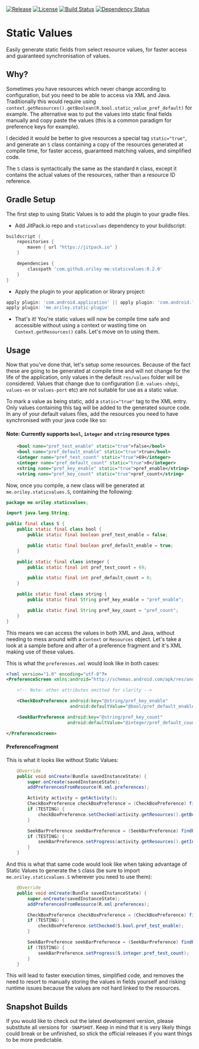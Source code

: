 [![Release](https://jitpack.io/v/com.github.oriley-me/staticvalues.svg)](https://jitpack.io/#com.github.oriley-me/staticvalues)
[![License](https://img.shields.io/badge/license-Apache%202.0-blue.svg)](http://www.apache.org/licenses/LICENSE-2.0)
[![Build Status](https://travis-ci.org/oriley-me/staticvalues.svg?branch=master)](https://travis-ci.org/oriley-me/staticvalues)
[![Dependency Status](https://www.versioneye.com/user/projects/5721e547fcd19a0039f183f4/badge.svg?style=flat)](https://www.versioneye.com/user/projects/5721e547fcd19a0039f183f4)

# Static Values

Easily generate static fields from select resource values, for faster access and guaranteed synchronisation of values.

## Why?

Sometimes you have resources which never change according to configuration, but you need to be able to access via XML
and Java. Traditionally this would require using `context.getResources().getBoolean(R.bool.static_value_pref_default)`
for example. The alternative was to put the values into static final fields manually and copy paste the values (this
is a common paradigm for preference keys for example).

I decided it would be better to give resources a special tag `static="true"`, and generate an `S` class containing a
copy of the resources generated at compile time, for faster access, guaranteed matching values, and simplified code.

The `S` class is syntactically the same as the standard `R` class, except it contains the actual values of the resources,
rather than a resource ID reference.

## Gradle Setup

The first step to using Static Values is to add the plugin to your gradle files.

 * Add JitPack.io repo and `staticvalues` dependency to your buildscript:


```gradle
buildscript {
    repositories {
        maven { url "https://jitpack.io" }
    }

    dependencies {
        classpath 'com.github.oriley-me:staticvalues:0.2.0'
    }
}
```


 * Apply the plugin to your application or library project:


```gradle
apply plugin: 'com.android.application' || apply plugin: 'com.android.library'
apply plugin: 'me.oriley.static-plugin'
```


 * That's it! You're static values will now be compile time safe and accessible without using a context or wasting
 time on `Context.getResources()` calls. Let's move on to using them.


## Usage


Now that you've done that, let's setup some resources. Because of the fact these are going to be generated at compile
time and will not change for the life of the application, only values in the default `res/values` folder will be
considered. Values that change due to configuration (i.e. `values-xhdpi`, `values-en` or `values-port` etc) are not
suitable for use as a static value.

To mark a value as being static, add a `static="true"` tag to the XML entry. Only values containing this tag will be
added to the generated source code. In any of your default values files, add the resources you need to have synchronised
with your java code like so:

#### Note: Currently supports `bool`, `integer` and `string` resource types

```xml
    <bool name="pref_test_enable" static="true">false</bool>
    <bool name="pref_default_enable" static="true">true</bool>
    <integer name="pref_test_count" static="true">69</integer>
    <integer name="pref_default_count" static="true">0</integer>
    <string name="pref_key_enable" static="true">pref_enable</string>
    <string name="pref_key_count" static="true">pref_count</string>
```


Now, once you compile, a new class will be generated at `me.oriley.staticvalues.S`, containing the following:


```java
package me.oriley.staticvalues;

import java.lang.String;

public final class S {
    public static final class bool {
        public static final boolean pref_test_enable = false;

        public static final boolean pref_default_enable = true;
    }

    public static final class integer {
        public static final int pref_test_count = 69;

        public static final int pref_default_count = 0;
    }

    public static final class string {
        public static final String pref_key_enable = "pref_enable";

        public static final String pref_key_count = "pref_count";
    }
}
```


This means we can access the values in both XML and Java, without needing to mess around with a `Context` or `Resources`
object. Let's take a look at a sample before and after of a preference fragment and it's XML making use of these values.

This is what the `preferences.xml` would look like in both cases:


```xml
<?xml version="1.0" encoding="utf-8"?>
<PreferenceScreen xmlns:android="http://schemas.android.com/apk/res/android">

    <!-- Note: other attributes omitted for clarity -->

    <CheckBoxPreference android:key="@string/pref_key_enable"
                        android:defaultValue="@bool/pref_default_enable"/>

    <SeekBarPreference android:key="@string/pref_key_count"
                       android:defaultValue="@integer/pref_default_count"/>

</PreferenceScreen>
```


#### PreferenceFragment


This is what it looks like without Static Values:


```java
    @Override
    public void onCreate(Bundle savedInstanceState) {
        super.onCreate(savedInstanceState);
        addPreferencesFromResource(R.xml.preferences);

        Activity activity = getActivity();
        CheckBoxPreference checkBoxPreference = (CheckBoxPreference) findPreference(activity.getString(R.string.pref_key_enable));
        if (TESTING) {
            checkBoxPreference.setChecked(activity.getResources().getBoolean(R.bool.pref_test_enable));
        }

        SeekBarPreference seekBarPreference = (SeekBarPreference) findPreference(activity.getString(R.string.pref_key_count));
        if (TESTING) {
            seekBarPreference.setProgress(activity.getResources().getInteger(R.integer.pref_test_count));
        }
    }
```


And this is what that same code would look like when taking advantage of Static Values to generate the `S` class
(be sure to import `me.oriley.staticvalues.S` wherever you need to use them):


```java
    @Override
    public void onCreate(Bundle savedInstanceState) {
        super.onCreate(savedInstanceState);
        addPreferencesFromResource(R.xml.preferences);

        CheckBoxPreference checkBoxPreference = (CheckBoxPreference) findPreference(S.string.pref_key_enable);
        if (TESTING) {
            checkBoxPreference.setChecked(S.bool.pref_test_enable);
        }

        SeekBarPreference seekBarPreference = (SeekBarPreference) findPreference(S.string.pref_key_count);
        if (TESTING) {
            seekBarPreference.setProgress(S.integer.pref_test_count);
        }
    }
```


This will lead to faster execution times, simplified code, and removes the need to resort to manually storing the values
in fields yourself and risking runtime issues because the values are not hard linked to the resources.


## Snapshot Builds


If you would like to check out the latest development version, please substitute all versions for `-SNAPSHOT`.
Keep in mind that it is very likely things could break or be unfinished, so stick the official releases if you want
things to be more predictable.